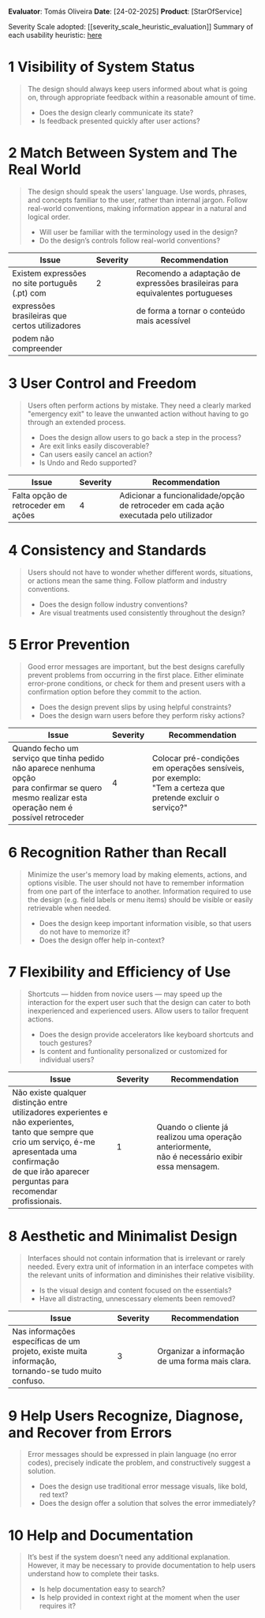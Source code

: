 <!-- This Heuristic Evaluation Workbook replicates the one proposed by the 
Nielsen Norman Group available at: https://media.nngroup.com/media/articles/attachments/Heuristic_Evaluation_Workbook_-_Nielsen_Norman_Group.pdf
-->

**Evaluator**: Tomás Oliveira
**Date**: [24-02-2025]
**Product**: [StarOfService]

Severity Scale adopted: [[severity_scale_heuristic_evaluation]]
Summary of each usability heuristic: [here](https://media.nngroup.com/media/articles/attachments/Heuristic_Summary1-compressed.pdf)

# 1 Visibility of System Status
>	The design should always keep users informed about what is going on, through appropriate feedback within a reasonable amount of time. 
>	- Does the design clearly communicate its state?
>	- Is feedback presented quickly after user actions?





# 2 Match Between System and The Real World
>	The design should speak the users' language. Use words, phrases, and concepts familiar to the user, rather than internal jargon. Follow real-world conventions, making information appear in a natural and logical order. 
>	- Will user be familiar with the terminology used in the design? 
>	- Do the design’s controls follow real-world conventions?

| **Issue**                                           | **Severity** | Recommendation                                                                  |
| ---------------                                     | ------------ | --------------                                                                  |
| Existem expressões no site português (.pt) com      | 2            |  Recomendo a adaptação de expressões brasileiras para equivalentes portugueses  |
| expressões brasileiras que certos utilizadores      |              |  de forma a tornar o conteúdo mais acessível                                    |               
| podem não compreender



# 3 User Control and Freedom
>	Users often perform actions by mistake. They need a clearly marked "emergency exit" to leave the unwanted action without having to go through an extended process. 
>	- Does the design allow users to go back a step in the process? 
>	- Are exit links easily discoverable? 
>	- Can users easily cancel an action? 
>	- Is Undo and Redo supported?

| **Issue**                                        | **Severity**    | Recommendation                                                        |
| ---------------                                  | ------------    |--------------                                                         |
| Falta opção de retroceder em ações               | 4               | Adicionar a funcionalidade/opção de retroceder em cada ação executada pelo utilizador



# 4 Consistency and Standards
>	Users should not have to wonder whether different words, situations, or actions mean the same thing. Follow platform and industry conventions. 
>	- Does the design follow industry conventions? 
>	- Are visual treatments used consistently throughout the design?



# 5 Error Prevention
>	Good error messages are important, but the best designs carefully prevent problems from occurring in the first place. Either eliminate error-prone conditions, or check for them and present users with a confirmation option before they commit to the action. 
>	- Does the design prevent slips by using helpful constraints? 
>	- Does the design warn users before they perform risky actions?

| **Issue**                                                 | **Severity** | **Recommendation**                                                            |
|-----------------------------------------------------------|-------------|------------------------------------------------------------------------------|
| Quando fecho um serviço que tinha pedido não aparece nenhuma opção <br> para confirmar se quero mesmo realizar esta operação nem é possível retroceder | 4           | Colocar pré-condições em operações sensíveis, por exemplo: <br> "Tem a certeza que pretende excluir o serviço?" |


# 6 Recognition Rather than Recall
>	Minimize the user's memory load by making elements, actions, and options visible. The user should not have to remember information from one part of the interface to another. Information required to use the design (e.g. field labels or menu items) should be visible or easily retrievable when needed. 
>	- Does the design keep important information visible, so that users do not have to memorize it? 
>	- Does the design offer help in-context?




# 7 Flexibility and Efficiency of Use
>	Shortcuts — hidden from novice users — may speed up the interaction for the expert user such that the design can cater to both inexperienced and experienced users. Allow users to tailor frequent actions. 
>	- Does the design provide accelerators like keyboard shortcuts and touch gestures? 
>	- Is content and funtionality personalized or customized for individual users?


| **Issue**                                               | **Severity** | **Recommendation**                                                                 |
|---------------------------------------------------------|-------------|-----------------------------------------------------------------------------------|
| Não existe qualquer distinção entre utilizadores experientes e não experientes, <br> tanto que sempre que crio um serviço, é-me apresentada uma confirmação <br> de que irão aparecer perguntas para recomendar profissionais. | 1           | Quando o cliente já realizou uma operação anteriormente, <br> não é necessário exibir essa mensagem. |


# 8 Aesthetic and Minimalist Design
>	Interfaces should not contain information that is irrelevant or rarely needed. Every extra unit of information in an interface competes with the relevant units of information and diminishes their relative visibility. 
>	- Is the visual design and content focused on the essentials? 
>	- Have all distracting, unnescessary elements been removed?

| **Issue**                                              | **Severity** | **Recommendation**                                 |
|--------------------------------------------------------|-------------|---------------------------------------------------|
| Nas informações específicas de um projeto, existe muita informação, <br> tornando-se tudo muito confuso. | 3           | Organizar a informação de uma forma mais clara. |



# 9 Help Users Recognize, Diagnose, and Recover from Errors
>	Error messages should be expressed in plain language (no error codes), precisely indicate the problem, and constructively suggest a solution. 
>	- Does the design use traditional error message visuals, like bold, red text? 
>	- Does the design offer a solution that solves the error immediately?





# 10 Help and Documentation
>	It’s best if the system doesn’t need any additional explanation. However, it may be necessary to provide documentation to help users understand how to complete their tasks. 
>	- Is help documentation easy to search? 
>	- Is help provided in context right at the moment when the user requires it?

